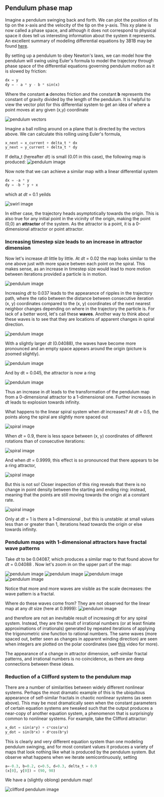 ## Pendulum phase map

Imagine a pendulum swinging back and forth. We can plot the position of its tip on the x-axis and the velocity of the tip on the y-axis.  This xy plane is now called a phase space, and although it does not correspond to physical space it does tell us interesting information about the system it represents.  An excellent summary of modeling differential equations by 3B1B may be found [here](https://www.youtube.com/watch?v=p_di4Zn4wz4). 

By setting up a pendulum to obey Newton's laws, we can model how the pendulum will swing using Euler's formula to model the trajectory through phase space of the differential equations governing pendulum motion as it is slowed by friction:

```python
dx = y
dy = - a * y - b * sin(x)
```
Where the constant **a** denotes friction and the constant **b** represents the constant of gravity divided by the length of the pendulum.  It is helpful to view the vector plot for this differential system to get an idea of where a point moves at any given (x,y) coordinate

![pendulum vectors]({{https://blbadger.github.io}}pendulum_map/pendulum_vectors.png)

Imagine a ball rolling around on a plane that is directed by the vectors above. We can calculate this rolling using Euler's formula, 

```python
x_next = x_current + delta_t * dx
y_next = y_current + delta_t * dy
```

If delta_t (hereafter *dt*) is small (0.01 in this case), the following map is produced:
![pendulum image]({{https://blbadger.github.io}}pendulum_map/continuous_pendulum.png)

Now note that we can achieve a similar map with a linear differential system

```python
dx = -a * y
dy = -b * y + x 
```

which at *dt* = 0.1 yeilds

![swirl image]({{https://blbadger.github.io}}pendulum_map/linear_swirl.png)

In either case, the trajectory heads asymptotically towards the origin.  This is also true for any initial point in the vicinity of the origin, making the point (0,0) an **attractor** of the system.  As the attractor is a point, it is a 0-dimensional attractor or point attractor.


### Increasing timestep size leads to an increase in attractor dimension

Now let's increase *dt* little by little.  At *dt* = 0.02 the map looks similar to the one above just with more space betwen each point on the spiral.  This makes sense, as an increase in timestep size would lead to more motion between iterations provided a particle is in motion.

![pendulum image]({{https://blbadger.github.io}}pendulum_map/pendulum_0.2t.png)


Increasing *dt* to 0.037 leads to the appearance of ripples in the trajectory path, where the ratio between the distance between consecutive iteration (x, y) coordinates compared to the (x, y) coordinates of the next nearest neighbor changes depending on where in the trajectory the particle is.  For lack of a better word, let's call these **waves**.  Another way to think about these waves is to see that they are locations of apparent changes in spiral direction.

![pendulum image]({{https://blbadger.github.io}}pendulum_map/pendulum_0.37t.png)


With a slightly larger *dt* (0.04088), the waves have become more pronounced and an empty space appears around the origin (picture is zoomed slightly).

![pendulum image]({{https://blbadger.github.io}}pendulum_map/pendulum_0.04088t.png)


And by dt = 0.045, the attractor is now a ring

![pendulum image]({{https://blbadger.github.io}}pendulum_map/pendulum_0.045t.png)


Thus an increase in *dt* leads to the transformation of the pendulum map from a 0-dimensional attractor to a 1-dimensional one. Further increases in *dt* leads to explosion towards infinity.

What happens to the linear spiral system when *dt* increases? At *dt* = 0.5, the points along the spiral are slightly more spaced out

![spiral image]({{https://blbadger.github.io}}pendulum_map/spiral_map_0.5t.png)

When *dt* = 0.9, there is less space between (x, y) coordinates of different rotations than of consecutive iterations:

![spiral image]({{https://blbadger.github.io}}pendulum_map/spiral_map_0.9t.png)

And when *dt* = 0.9999, this effect is so pronounced that there appears to be a ring attractor,

![spiral image]({{https://blbadger.github.io}}pendulum_map/spiral_map_0.9999t.png)

But this is not so!  Closer inspection of this ring reveals that there is no change in point density between the starting and ending ring: instead, meaning that the points are still moving towards the origin at a constant rate.

![spiral image]({{https://blbadger.github.io}}pendulum_map/spiral_map_zoom.png)


Only at *dt* = 1 is there a 1-dimensional , but this is unstable: at small values less than or greater than 1, iterations head towards the origin or else towards infinity. 

###  Pendulum maps with 1-dimensional attractors have fractal wave patterns

Take *dt* to be 0.04087, which produces a similar map to that found above for *dt* = 0.04088 .  Now let's zoom in on the upper part of the map:

![pendulum image]({{https://blbadger.github.io}}pendulum_map/pendulum_0.04087t_zoom1.png)
![pendulum image]({{https://blbadger.github.io}}pendulum_map/pendulum_0.04087t_zoom2.png)
![pendulum image]({{https://blbadger.github.io}}pendulum_map/pendulum_0.04087t_zoom3.png)
![pendulum image]({{https://blbadger.github.io}}pendulum_map/pendulum_0.04087t_zoom4.png)

Notice that more and more waves are visible as the scale decreases: the wave pattern is a fractal.  

Where do these waves come from? They are not observed for the linear map at any *dt* size (here at 0.9999):
![pendulum image]({{https://blbadger.github.io}}pendulum_map/swirl_map_zoom.png)

and therefore are not an inevitable result of increasing *dt* for any spiral system.  Instead, they are the result of irrational numbers (or at least finiate approximations of irrationals) generated by repeated iterations of applying the trigonometric sine function to rational numbers. The same waves (more spaced out, better seen as changes in apparent winding direction) are seen when integers are plotted on the polar coordinates (see [this](https://www.youtube.com/watch?v=EK32jo7i5LQ) video for more). 

The appearance of a change in attractor dimension, self-similar fractal patterns, and irrational numbers is no coincidence, as there are deep connections between these ideas.


### Reduction of a Clifford system to the pendulum map

There are a number of similarities between widely different nonlinear systems.  Perhaps the most dramatic example of this is the ubiquitous appearance of self-similar fractals in chaotic nonlinear systems (as seen above).  This may be most dramatically seen when the constant parameters of certain equation systems are tweaked such that the output produces a near-copy of another equation system, a phenomenon that is surprisingly common to nonlinear systems. For example, take the Clifford attractor:

```python
x_dot = sin(a*y) + c*cos(a*x) 
y_dot = sin(b*x) + d*cos(b*y)
```

This is clearly and very different equation system than one modeling pendulum swinging, and for most constant values it produces a variety of maps that look nothing like what is produced by the pendulum system.  But observe what happens when we iterate semicontinuously, setting

```python
a=-0.3, b=0.2, c=0.5, d=0.3, delta_t = 0.9
(x[0], y[0]) = (90, 90)
```

We have a (slightly oblong) pendulum map!

![clifford pendulum image]({{https://blbadger.github.io}}pendulum_map/clifford_pendulum.png)


